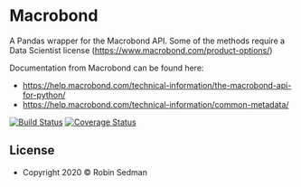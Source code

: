 # Macrobond
A Pandas wrapper for the Macrobond API. Some of the methods require a Data Scientist license (https://www.macrobond.com/product-options/)

Documentation from Macrobond can be found here:

* https://help.macrobond.com/technical-information/the-macrobond-api-for-python/
* https://help.macrobond.com/technical-information/common-metadata/

[![Build Status](http://img.shields.io/travis/badges/badgerbadgerbadger.svg?style=flat-square)](https://travis-ci.org/badges/badgerbadgerbadger)
[![Coverage Status](http://img.shields.io/coveralls/badges/badgerbadgerbadger.svg?style=flat-square)](https://coveralls.io/r/badges/badgerbadgerbadger) 

## License
- Copyright 2020 © Robin Sedman
